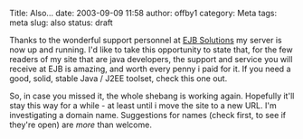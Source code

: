 Title: Also...
date: 2003-09-09 11:58
author: offby1
category: Meta
tags: meta
slug: also
status: draft

Thanks to the wonderful support personnel at [EJB Solutions](http://www.ejbsolutions.com/) my server is now up and running. I'd like to take this opportunity to state that, for the few readers of my site that are java developers, the support and service you will receive at EJB is amazing, and worth every penny i paid for it. If you need a good, solid, stable Java / J2EE toolset, check this one out.

So, in case you missed it, the whole shebang is working again. Hopefully it'll stay this way for a while - at least until i move the site to a new URL. I'm investigating a domain name. Suggestions for names (check first, to see if they're open) are *more* than welcome.
